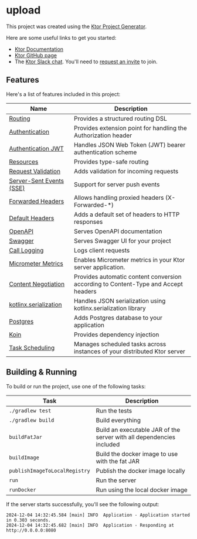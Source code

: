 # upload

This project was created using the [Ktor Project Generator](https://start.ktor.io).

Here are some useful links to get you started:

- [Ktor Documentation](https://ktor.io/docs/home.html)
- [Ktor GitHub page](https://github.com/ktorio/ktor)
- The [Ktor Slack chat](https://app.slack.com/client/T09229ZC6/C0A974TJ9). You'll need
  to [request an invite](https://surveys.jetbrains.com/s3/kotlin-slack-sign-up) to join.

## Features

Here's a list of features included in this project:

| Name                                                                   | Description                                                                        |
|------------------------------------------------------------------------|------------------------------------------------------------------------------------|
| [Routing](https://start.ktor.io/p/routing)                             | Provides a structured routing DSL                                                  |
| [Authentication](https://start.ktor.io/p/auth)                         | Provides extension point for handling the Authorization header                     |
| [Authentication JWT](https://start.ktor.io/p/auth-jwt)                 | Handles JSON Web Token (JWT) bearer authentication scheme                          |
| [Resources](https://start.ktor.io/p/resources)                         | Provides type-safe routing                                                         |
| [Request Validation](https://start.ktor.io/p/request-validation)       | Adds validation for incoming requests                                              |
| [Server-Sent Events (SSE)](https://start.ktor.io/p/sse)                | Support for server push events                                                     |
| [Forwarded Headers](https://start.ktor.io/p/forwarded-header-support)  | Allows handling proxied headers (X-Forwarded-*)                                    |
| [Default Headers](https://start.ktor.io/p/default-headers)             | Adds a default set of headers to HTTP responses                                    |
| [OpenAPI](https://start.ktor.io/p/openapi)                             | Serves OpenAPI documentation                                                       |
| [Swagger](https://start.ktor.io/p/swagger)                             | Serves Swagger UI for your project                                                 |
| [Call Logging](https://start.ktor.io/p/call-logging)                   | Logs client requests                                                               |
| [Micrometer Metrics](https://start.ktor.io/p/metrics-micrometer)       | Enables Micrometer metrics in your Ktor server application.                        |
| [Content Negotiation](https://start.ktor.io/p/content-negotiation)     | Provides automatic content conversion according to Content-Type and Accept headers |
| [kotlinx.serialization](https://start.ktor.io/p/kotlinx-serialization) | Handles JSON serialization using kotlinx.serialization library                     |
| [Postgres](https://start.ktor.io/p/postgres)                           | Adds Postgres database to your application                                         |
| [Koin](https://start.ktor.io/p/koin)                                   | Provides dependency injection                                                      |
| [Task Scheduling](https://start.ktor.io/p/ktor-server-task-scheduling) | Manages scheduled tasks across instances of your distributed Ktor server           |

## Building & Running

To build or run the project, use one of the following tasks:

| Task                          | Description                                                          |
|-------------------------------|----------------------------------------------------------------------|
| `./gradlew test`              | Run the tests                                                        |
| `./gradlew build`             | Build everything                                                     |
| `buildFatJar`                 | Build an executable JAR of the server with all dependencies included |
| `buildImage`                  | Build the docker image to use with the fat JAR                       |
| `publishImageToLocalRegistry` | Publish the docker image locally                                     |
| `run`                         | Run the server                                                       |
| `runDocker`                   | Run using the local docker image                                     |

If the server starts successfully, you'll see the following output:

```
2024-12-04 14:32:45.584 [main] INFO  Application - Application started in 0.303 seconds.
2024-12-04 14:32:45.682 [main] INFO  Application - Responding at http://0.0.0.0:8080
```

